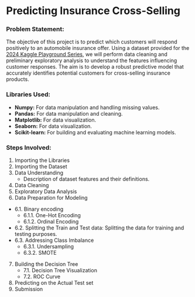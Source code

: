 # Predicting Insurance Cross-Selling

### Problem Statement:
The objective of this project is to predict which customers will respond positively to an automobile insurance offer. Using a dataset provided for the [2024 Kaggle Playground Series](https://www.kaggle.com/competitions/playground-series-s4e7), we will perform data cleaning and preliminary exploratory analysis to understand the features influencing customer responses. The aim is to develop a robust predictive model that accurately identifies potential customers for cross-selling insurance products.

### Libraries Used:
- **Numpy:** For data manipulation and handling missing values.
- **Pandas:** For data manipulation and cleaning.
- **Matplotlib:** For data visualization.
- **Seaborn:** For data visualization.
- **Scikit-learn:** For building and evaluating machine learning models.

### Steps Involved:
1. Importing the Libraries
2. Importing the Dataset
3. Data Understanding
    - Description of dataset features and their definitions.
4. Data Cleaning
5. Exploratory Data Analysis
6. Data Preparation for Modeling
  - 6.1. Binary encoding
    - 6.1.1. One-Hot Encoding
    - 6.1.2. Ordinal Encoding
  - 6.2. Splitting the Train and Test data: Splitting the data for training and testing purposes.
  - 6.3. Addressing Class Imbalance
      - 6.3.1. Undersampling
      - 6.3.2. SMOTE
7. Building the Decision Tree
   - 7.1. Decision Tree Visualization
   - 7.2. ROC Curve
8. Predicting on the Actual Test set
9. Submission

